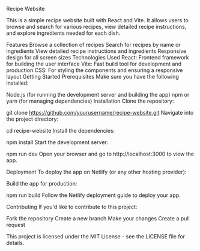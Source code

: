 Recipe Website

This is a simple recipe website built with React and Vite. It allows users to browse and search for various recipes, view detailed recipe instructions, and explore ingredients needed for each dish.

Features
Browse a collection of recipes
Search for recipes by name or ingredients
View detailed recipe instructions and ingredients
Responsive design for all screen sizes
Technologies Used
React: Frontend framework for building the user interface
Vite: Fast build tool for development and production
CSS: For styling the components and ensuring a responsive layout
Getting Started
Prerequisites
Make sure you have the following installed:

Node.js (for running the development server and building the app)
npm or yarn (for managing dependencies)
Installation
Clone the repository:

git clone https://github.com/yourusername/recipe-website.git
Navigate into the project directory:

cd recipe-website
Install the dependencies:

npm install
Start the development server:

npm run dev
Open your browser and go to http://localhost:3000 to view the app.

Deployment
To deploy the app on Netlify (or any other hosting provider):

Build the app for production:

npm run build
Follow the Netlify deployment guide to deploy your app.

Contributing
If you'd like to contribute to this project:

Fork the repository
Create a new branch
Make your changes
Create a pull request

This project is licensed under the MIT License - see the LICENSE file for details.
